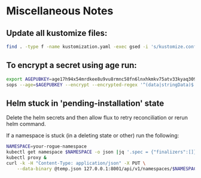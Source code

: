 # Miscellaneous Notes

## Update all kustomize files:
```bash
find . -type f -name kustomization.yaml -exec gsed -i 's/kustomize.config.k8s.io\/v1beta1/kustomize.config.k8s.io\/v1/g' {} \;
```

## To encrypt a secret using age run: 

```bash
export AGEPUBKEY=age17h94x54mrdkee8u9vu8rmnc58fn6lnxhkmkv75atv33kyaq309xq6v5ffn
sops --age=$AGEPUBKEY --encrypt --encrypted-regex '^(data|stringData)$' --in-place <file>
```

## Helm stuck in 'pending-installation' state

Delete the helm secrets and then allow flux to retry reconciliation or rerun helm command.

If a namespace is stuck (in a deleting state or other) run the following:
```bash
NAMESPACE=your-rogue-namespace
kubectl get namespace $NAMESPACE -o json |jq '.spec = {"finalizers":[]}' >temp.json
kubectl proxy &
curl -k -H "Content-Type: application/json" -X PUT \
    --data-binary @temp.json 127.0.0.1:8001/api/v1/namespaces/$NAMESPACE/finalize
```
